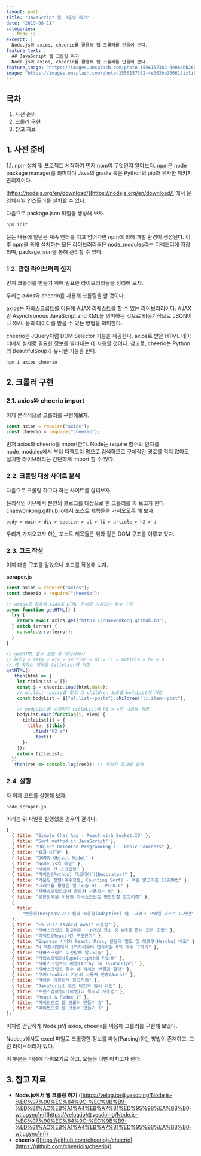 ```yaml
---
layout: post
title: "JavaScript 웹 크롤링 하기"
date: "2019-06-11"
categories:
  - Node.js
excerpt: |
  Node.js와 axios, cheerio를 활용해 웹 크롤러를 만들어 본다.
feature_text: |
  ## JavaScript 웹 크롤링 하기
  Node.js와 axios, cheerio를 활용해 웹 크롤러를 만들어 본다.
feature_image: "https://images.unsplash.com/photo-1556157382-4e063bb26661?ixlib=rb-1.2.1&ixid=eyJhcHBfaWQiOjEyMDd9&auto=format&fit=crop&w=1500&q=80"
image: "https://images.unsplash.com/photo-1556157382-4e063bb26661?ixlib=rb-1.2.1&ixid=eyJhcHBfaWQiOjEyMDd9&auto=format&fit=crop&w=1500&q=80"
---
```


## 목차

1. 사전 준비
2. 크롤러 구현
3. 참고 자료

## 1. 사전 준비

1.1. npm 설치 및 프로젝트 시작하기
먼저 npm이 무엇인지 알아보자. npm은 node package manager를 의미하며 Java의 gradle 혹은 Python의 pip과 유사한 패키지 관리자이다.

[https://nodejs.org/en/download/](https://nodejs.org/en/download/) 에서 운영체제별 인스톨러를 설치할 수 있다.

다음으로 package.json 파일을 생성해 보자.

```cmd
npm init
```

묻는 내용에 일단은 계속 엔터를 치고 넘어가면 npm에 의해 개발 환경이 생성된다. 이후 npm을 통해 설치하는 모든 라이브러리들은 node_modules라는 디렉토리에 저장되며, package.json을 통해 관리할 수 있다.

### 1.2. 관련 라이브러리 설치

먼저 크롤러를 만들기 위해 필요한 라이브러리들을 정리해 보자.

우리는 axios와 cheerio를 사용해 크롤링을 할 것이다.

axios는 자바스크립트를 이용해 AJAX 리퀘스트를 할 수 있는 라이브러리이다. AJAX란 Asynchronous JavaScript and XML을 의미하는 것으로 비동기적으로 JSON이나 XML 등의 데이터를 받을 수 있는 방법을 의미한다.

cheerio는 JQuery처럼 DOM Selector 기능을 제공한다. axios로 받은 HTML 데이터에서 실제로 필요한 정보를 발라내는 데 사용할 것이다. 참고로, cheerio는 Python의 BeautifulSoup과 유사한 기능을 한다.

```cmd
npm i axios cheerio
```

## 2. 크롤러 구현

### 2.1. axios와 cheerio import

이제 본격적으로 크롤러를 구현해보자.

```javascript
const axios = require("axios");
const cheerio = require("cheerio");
```

먼저 axios와 cheerio를 import한다. Node는 require 함수의 인자를 node_modules에서 부터 디렉토리 명으로 검색하므로 구체적인 경로를 적지 않아도 설치한 라이브러리는 간단하게 import 할 수 있다.

### 2.2. 크롤링 대상 사이트 분석

다음으로 크롤링 하고자 하는 사이트를 살펴보자.

윤리적인 이유에서 본인의 블로그를 대상으로 한 크롤러를 짜 보고자 한다. chaewonkong.github.io에서 포스트 제목들을 가져오도록 해 보자.

```
body > main > div > section > ul > li > article > h2 > a
```

우리가 가져오고자 하는 포스트 제목들은 위와 같은 DOM 구조를 이루고 있다.

### 2.3. 코드 작성

이제 대충 구조를 알았으니 코드를 작성해 보자.

**scraper.js**

```javascript
const axios = require("axios");
const cheerio = require("cheerio");

// axios를 활용해 AJAX로 HTML 문서를 가져오는 함수 구현
async function getHTML() {
  try {
    return await axios.get("https://chaewonkong.github.io");
  } catch (error) {
    console.error(error);
  }
}

// getHTML 함수 실행 후 데이터에서
// body > main > div > section > ul > li > article > h2 > a
// 에 속하는 제목을 titleList에 저장
getHTML()
  .then(html => {
    let titleList = [];
    const $ = cheerio.load(html.data);
    // ul.list--posts를 찾고 그 children 노드를 bodyList에 저장
    const bodyList = $("ul.list--posts").children("li.item--post");

    // bodyList를 순회하며 titleList에 h2 > a의 내용을 저장
    bodyList.each(function(i, elem) {
      titleList[i] = {
        title: $(this)
          .find("h2 a")
          .text()
      };
    });
    return titleList;
  })
  .then(res => console.log(res)); // 저장된 결과를 출력
```

### 2.4. 실행

자 이제 코드를 실행해 보자.

```cmd
node scraper.js
```

아래는 위 파일을 실행했을 경우의 결과다.

```javascript
[
  { title: "Simple Chat App - React with Socket.IO" },
  { title: "Sort method in JavaScript" },
  { title: "Object Oriented Programming 1 - Basic Concepts" },
  { title: "웹과 HTTP" },
  { title: "DOM과 Object Model" },
  { title: "Node.js의 특징" },
  { title: "사이트 간 스크립팅" },
  { title: "파이썬(Python) 데코레이터(Decorator)" },
  { title: "카운팅 정렬(계수정렬, Counting Sort) - 백준 알고리즘 10989번" },
  { title: "그래프를 활용한 알고리즘 01 - PICNIC" },
  { title: "자바스크립트에서 클로저 사용하는 법" },
  { title: "분할정복을 이용한 자바스크립트 병합정렬 알고리즘" },
  {
    title:
      "반응형(Responsive) 웹과 적응형(Adaptive) 웹, 그리고 모바일 퍼스트 디자인"
  },
  { title: "ES 2017 async와 await 사용법" },
  { title: "자바스크립트 알고리즘 - n개의 원소 중 m개를 뽑는 모든 조합" },
  { title: "리액트(React)란 무엇인가" },
  { title: "Express 서버와 React: Proxy 활용과 빌드 및 헤로쿠(Heroku) 배포" },
  { title: "N 팩토리얼에서 1의자리부터 연속하는 0의 개수 구하기" },
  { title: "자바스크립트 이진탐색 알고리즘" },
  { title: "타입스크립트(TypeScript)의 타입들" },
  { title: "자바스크립트의 배열(Array in JavaScript)" },
  { title: "자바스크립트 함수 내 객체의 변경과 할당" },
  { title: "쿠키(Cookie) 기반의 사용자 인증(Auth)" },
  { title: "파이썬 이진탐색 알고리즘" },
  { title: "JavaScript 참조 타입과 원시 타입" },
  { title: "트랜스컴파일러(바벨)의 목적과 사용법" },
  { title: "React & Redux 1" },
  { title: "파이썬으로 웹 크롤러 만들기 2" },
  { title: "파이썬으로 웹 크롤러 만들기 1" }
];
```

이처럼 간단하게 Node.js와 axios, cheerio를 이용해 크롤러를 구현해 보았다.

Node.js에서도 excel 파일로 크롤링한 정보를 파싱(Parsing)하는 방법이 존재하고, 그런 라이브러리가 있다.

이 부분은 다음에 다뤄보기로 하고, 오늘은 이만 마치고자 한다.

## 3. 참고 자료

- **Node.js에서 웹 크롤링 하기** ([https://velog.io/@yesdoing/Node.js-%EC%97%90%EC%84%9C-%EC%9B%B9-%ED%81%AC%EB%A1%A4%EB%A7%81%ED%95%98%EA%B8%B0-wtjugync1m](https://velog.io/@yesdoing/Node.js-%EC%97%90%EC%84%9C-%EC%9B%B9-%ED%81%AC%EB%A1%A4%EB%A7%81%ED%95%98%EA%B8%B0-wtjugync1m))
- **cheerio** ([https://github.com/cheeriojs/cheerio](https://github.com/cheeriojs/cheerio))
